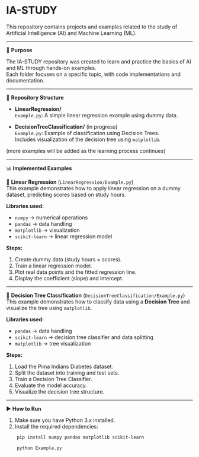 # IA-STUDY

This repository contains projects and examples related to the study of Artificial Intelligence (AI) and Machine Learning (ML).

---

📌 **Purpose**

The IA-STUDY repository was created to learn and practice the basics of AI and ML through hands-on examples.  
Each folder focuses on a specific topic, with code implementations and documentation.

---

📂 **Repository Structure**

- **LinearRegression/**  
  `Example.py`: A simple linear regression example using dummy data.

- **DecisionTreeClassification/** (in progress)  
  `Example.py`: Example of classification using Decision Trees.  
  Includes visualization of the decision tree using `matplotlib`.  

(more examples will be added as the learning process continues)

---

📊 **Implemented Examples**

🔹 **Linear Regression** (`LinearRegression/Example.py`)  
This example demonstrates how to apply linear regression on a dummy dataset, predicting scores based on study hours.

**Libraries used:**  
- `numpy` → numerical operations  
- `pandas` → data handling  
- `matplotlib` → visualization  
- `scikit-learn` → linear regression model

**Steps:**  
1. Create dummy data (study hours × scores).  
2. Train a linear regression model.  
3. Plot real data points and the fitted regression line.  
4. Display the coefficient (slope) and intercept.  

---

🔹 **Decision Tree Classification** (`DecisionTreeClassification/Example.py`)  
This example demonstrates how to classify data using a **Decision Tree** and visualize the tree using `matplotlib`.  

**Libraries used:**  
- `pandas` → data handling  
- `scikit-learn` → decision tree classifier and data splitting  
- `matplotlib` → tree visualization

**Steps:**  
1. Load the Pima Indians Diabetes dataset.  
2. Split the dataset into training and test sets.  
3. Train a Decision Tree Classifier.  
4. Evaluate the model accuracy.  
5. Visualize the decision tree structure.  

---

▶️ **How to Run**

1. Make sure you have Python 3.x installed.  
2. Install the required dependencies:

```bash
    pip install numpy pandas matplotlib scikit-learn
```


```bash
    python Example.py
```